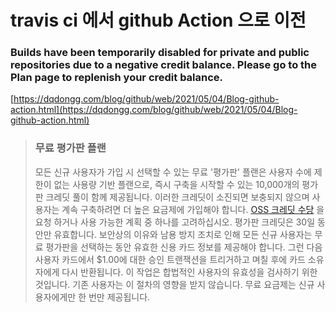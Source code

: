 # travis ci 에서 github Action 으로 이전

### Builds have been temporarily disabled for private and public repositories due to a negative credit balance. Please go to the Plan page to replenish your credit balance.

[https://dqdongg.com/blog/github/web/2021/05/04/Blog-github-action.html](https://dqdongg.com/blog/github/web/2021/05/04/Blog-github-action.html)




> ### 무료 평가판 플랜 
>   모든 신규 사용자가 가입 시 선택할 수 있는 무료 '평가판' 플랜은 사용자 수에 제한이 없는 사용량 기반 플랜으로, 즉시 구축을 시작할 수 있는 10,000개의 평가판 크레딧 풀이 함께 제공됩니다. 이러한 크레딧이 소진되면 보충되지 않으며 사용자는 계속 구축하려면 더 높은 요금제에 가입해야 합니다. [OSS 크레딧 수당](https://docs.travis-ci.com/user/billing-faq/#what-if-i-am-building-open-source) 을 요청 하거나 사용 가능한 계획 중 하나를 고려하십시오. 평가판 크레딧은 30일 동안만 유효합니다.
보안상의 이유와 남용 방지 조치로 인해 모든 신규 사용자는 무료 평가판을 선택하는 동안 유효한 신용 카드 정보를 제공해야 합니다. 그런 다음 사용자 카드에서 $1.00에 대한 승인 트랜잭션을 트리거하고 며칠 후에 카드 소유자에게 다시 반환됩니다. 이 작업은 합법적인 사용자의 유효성을 검사하기 위한 것입니다. 기존 사용자는 이 절차의 영향을 받지 않습니다. 
무료 요금제는 신규 사용자에게만 한 번만 제공됩니다.



<!--stackedit_data:
eyJoaXN0b3J5IjpbLTY0ODA4MzE2MF19
-->